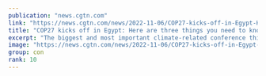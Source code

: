```yaml
---
publication: "news.cgtn.com"
link: "https://news.cgtn.com/news/2022-11-06/COP27-kicks-off-in-Egypt-Here-are-three-things-you-need-to-know-1eK77dZSJHy/index.html"
title: "COP27 kicks off in Egypt: Here are three things you need to know"
excerpt: "The biggest and most important climate-related conference this year - COP27 - opened Sunday afternoon in the Egyptian coastal city of Sharm El Sheikh."
image: "https://news.cgtn.com/news/2022-11-06/COP27-kicks-off-in-Egypt-Here-are-three-things-you-need-to-know-1eK77dZSJHy/img/bfcb69e7380a43c29b0ca0a71ad15901/bfcb69e7380a43c29b0ca0a71ad15901-750.png"
group: con
rank: 10
---
```

